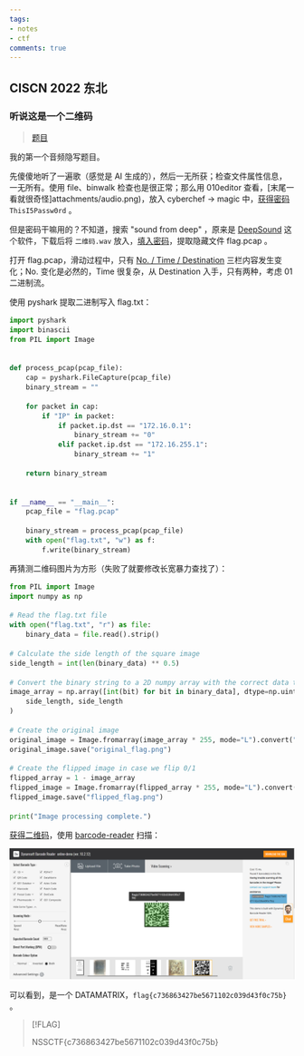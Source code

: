 ```yaml
---
tags:
- notes
- ctf
comments: true
---
```


## CISCN 2022 东北

### 听说这是一个二维码

> [题目](https://www.nssctf.cn/problem/2398)

我的第一个音频隐写题目。

先傻傻地听了一遍歌（感觉是 AI 生成的），然后一无所获；检查文件属性信息，一无所有。使用 file、binwalk 检查也是很正常；那么用 010editor 查看，[末尾一看就很奇怪]attachments/audio.png)，放入 cyberchef -> magic 中，[获得密码](attachments/audio-1.png) `ThisI5Passw0rd` 。

但是密码干嘛用的？不知道，搜索 "sound from deep" ，原来是 [DeepSound](https://github.com/Jpinsoft/DeepSound) 这个软件，下载后将 `二维码.wav` 放入，[填入密码](attachments/audio-2.png)，提取隐藏文件 flag.pcap 。

打开 flag.pcap，滑动过程中，只有 [No. / Time / Destination](attachments/audio-3.png) 三栏内容发生变化；No. 变化是必然的，Time 很复杂，从 Destination 入手，只有两种，考虑 01 二进制流。

使用 pyshark 提取二进制写入 flag.txt：

```python title="get_binary.py"
import pyshark
import binascii
from PIL import Image


def process_pcap(pcap_file):
    cap = pyshark.FileCapture(pcap_file)
    binary_stream = ""

    for packet in cap:
        if "IP" in packet:
            if packet.ip.dst == "172.16.0.1":
                binary_stream += "0"
            elif packet.ip.dst == "172.16.255.1":
                binary_stream += "1"

    return binary_stream


if __name__ == "__main__":
    pcap_file = "flag.pcap"

    binary_stream = process_pcap(pcap_file)
    with open("flag.txt", "w") as f:
        f.write(binary_stream)
```

再猜测二维码图片为方形（失败了就要修改长宽暴力查找了）：

```python title="get_pic.py"
from PIL import Image
import numpy as np

# Read the flag.txt file
with open("flag.txt", "r") as file:
    binary_data = file.read().strip()

# Calculate the side length of the square image
side_length = int(len(binary_data) ** 0.5)

# Convert the binary string to a 2D numpy array with the correct data type
image_array = np.array([int(bit) for bit in binary_data], dtype=np.uint8).reshape(
    side_length, side_length
)

# Create the original image
original_image = Image.fromarray(image_array * 255, mode="L").convert("1")
original_image.save("original_flag.png")

# Create the flipped image in case we flip 0/1
flipped_array = 1 - image_array
flipped_image = Image.fromarray(flipped_array * 255, mode="L").convert("1")
flipped_image.save("flipped_flag.png")

print("Image processing complete.")
```

[获得二维码](attachments/audio-4.png)，使用 [barcode-reader](https://demo.dynamsoft.com/barcode-reader/) 扫描：

![](attachments/audio-5.png)

可以看到，是一个 DATAMATRIX，`flag{c736863427be5671102c039d43f0c75b}` 。

> [!FLAG]
>
> NSSCTF{c736863427be5671102c039d43f0c75b}

